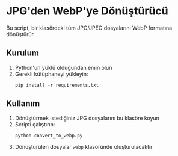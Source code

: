 # JPG'den WebP'ye Dönüştürücü

Bu script, bir klasördeki tüm JPG/JPEG dosyalarını WebP formatına dönüştürür.

## Kurulum

1. Python'un yüklü olduğundan emin olun
2. Gerekli kütüphaneyi yükleyin:
   ```
   pip install -r requirements.txt
   ```

## Kullanım

1. Dönüştürmek istediğiniz JPG dosyalarını bu klasöre koyun
2. Scripti çalıştırın:
   ```
   python convert_to_webp.py
   ```
3. Dönüştürülen dosyalar `webp` klasöründe oluşturulacaktır 